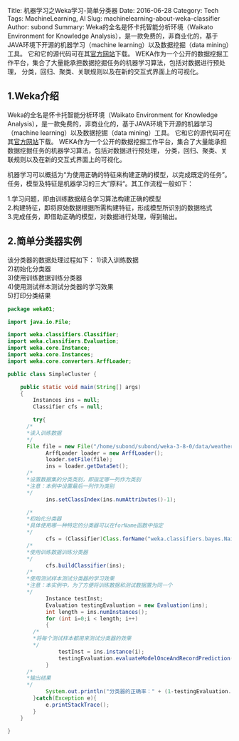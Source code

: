 Title: 机器学习之Weka学习-简单分类器
Date: 2016-06-28
Category: Tech
Tags: MachineLearning, AI
Slug: machinelearning-about-weka-classifier
Author: subond
Summary: Weka的全名是怀卡托智能分析环境（Waikato Environment for Knowledge Analysis），是一款免费的，非商业化的，基于JAVA环境下开源的机器学习（machine learning）以及数据挖掘（data mining）工具。 它和它的源代码可在其[官方网站](http://www.cs.waikato.ac.nz/ml/weka/)下载。
WEKA作为一个公开的数据挖掘工作平台，集合了大量能承担数据挖掘任务的机器学习算法，包括对数据进行预处理， 分类，回归、聚类、关联规则以及在新的交互式界面上的可视化。

## 1.Weka介绍

Weka的全名是怀卡托智能分析环境（Waikato Environment for Knowledge Analysis），是一款免费的，非商业化的，基于JAVA环境下开源的机器学习（machine learning）以及数据挖掘（data mining）工具。 它和它的源代码可在其[官方网站](http://www.cs.waikato.ac.nz/ml/weka/)下载。
WEKA作为一个公开的数据挖掘工作平台，集合了大量能承担数据挖掘任务的机器学习算法，包括对数据进行预处理， 分类，回归、聚类、关联规则以及在新的交互式界面上的可视化。

机器学习可以概括为“为使用正确的特征来构建正确的模型，以完成既定的任务”。任务，模型及特征是机器学习的三大”原料“。其工作流程一般如下：

1.学习问题，即由训练数据结合学习算法构建正确的模型  
2.构建特征，即将原始数据根据所需构建特征，形成模型所识别的数据格式  
3.完成任务，即借助正确的模型，对数据进行处理，得到输出。  

## 2.简单分类器实例

该分类器的数据处理过程如下：
1)读入训练数据  
2)初始化分类器  
3)使用训练数据训练分类器  
4)使用测试样本测试分类器的学习效果  
5)打印分类结果  

```java
package weka01;

import java.io.File;

import weka.classifiers.Classifier;
import weka.classifiers.Evaluation;
import weka.core.Instance;
import weka.core.Instances;
import weka.core.converters.ArffLoader;

public class SimpleCluster {

	public static void main(String[] args)
	{
		Instances ins = null;
		Classifier cfs = null;

		try{
      /*
      *读入训练数据
      */
      File file = new File("/home/subond/subond/weka-3-8-0/data/weather.numeric.arff");
			ArffLoader loader = new ArffLoader();
			loader.setFile(file);
			ins = loader.getDataSet();
      /*
      *设置数据集的分类类别，即指定哪一列作为类别
      *注意：本例中设置最后一列作为类别
      */
			ins.setClassIndex(ins.numAttributes()-1);

      /*
      *初始化分类器
      *具体使用哪一种特定的分类器可以在forName函数中指定
      */
			cfs = (Classifier)Class.forName("weka.classifiers.bayes.NaiveBayes").newInstance();
      /*
      *使用训练数据训练分类器
      */
			cfs.buildClassifier(ins);
      /*
      *使用测试样本测试分类器的学习效果
      *注意：本实例中，为了方便将训练数据和测试数据置为同一个
      */
			Instance testInst;
			Evaluation testingEvaluation = new Evaluation(ins);
			int length = ins.numInstances();
			for (int i=0;i < length; i++)
			{
        /*
        *将每个测试样本都用来测试分类器的效果
        */
				testInst = ins.instance(i);
				testingEvaluation.evaluateModelOnceAndRecordPrediction(cfs, testInst);
			}
      /*
      *输出结果
      */
			System.out.println("分类器的正确率：" + (1-testingEvaluation.errorRate()));
		}catch(Exception e){
			e.printStackTrace();
		}
	}

}
```
